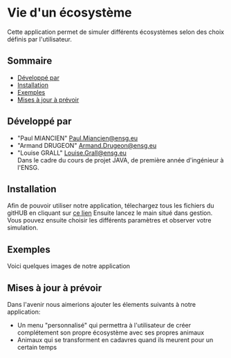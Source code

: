 # Vie d'un écosystème

Cette application permet de simuler différents écosystèmes selon des choix définis par l'utilisateur.

## <a name="sommaire"></a>Sommaire 
* [Développé par](#developpe-par)
* [Installation](#installation)
* [Exemples](#exemples)
* [Mises à jour à prévoir](#maj)

## <a name="developpe-par"></a>Développé par 
* "Paul MIANCIEN" <Paul.Miancien@ensg.eu>
* "Armand DRUGEON" <Armand.Drugeon@ensg.eu>
* "Louise GRALL" <Louise.Grall@ensg.eu>
</br>Dans le cadre du cours de projet JAVA, de première année d'ingénieur à l'ENSG.


## <a name="installation"></a> Installation
Afin de pouvoir utiliser notre application, télechargez tous les fichiers du gitHUB en cliquant sur [ce lien](https://github.com/LePaulM/ProjetJavaEcosysteme.git)
Ensuite lancez le main situé dans gestion.
Vous pouvez ensuite choisir les différents paramètres et observer votre simulation.

## <a name="exemples"></a> Exemples
Voici quelques images de notre application []() 

## <a name="maj"></a> Mises à jour à prévoir
Dans l'avenir nous aimerions ajouter les élements suivants à notre application:
* Un menu "personnalisé" qui permettra à l'utilisateur de créer complétement son propre écosystème avec ses propres animaux
* Animaux qui se transforment en cadavres quand ils meurent pour un certain temps

